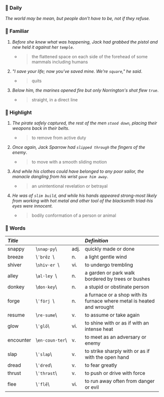 ### :cherries: Daily
*The world may be mean, but people don't have to be, not if they refuse.*
### :watermelon: Familiar
1. *Before she knew what was happening, Jack had grabbed the pistol and new held it against her `temple`*.
   * > the flattened space on each side of the forehead of some mammals including humans
2. *"I save your life; now you've saved mine. We're `square`," he said*.
   * > quits
3. *Below him, the marines opened fire but only Norrington's shot flew `true`*.
   * > straight, in a direct line
### :tangerine: Highlight
1. *The pirate safely captured, the rest of the men `stood down`, placing their weapons back in their belts*.
   * > to remove from active duty
2. *Once again, Jack Sparrow had `slipped through` the fingers of the enemy*.
   * > to move with a smooth sliding motion
3. *And while his clothes could have belonged to any poor sailor, the manacle dangling from his wrist `gave him away`*.
   * > an unintentional revelation or betrayal
4. *He was of `slim build`, and while his hands appeared strong-most likely from working with hot metal and other tool of the blacksmith triad-his eyes were innocent.*
   * > bodily conformation of a person or animal
### :grapes: Words
|*Title*|||*Definition*|
|:-----|:-----|:-----|:-----|
|snappy| \\`snap·py`\\ |adj.|quickly made or done|
|breeze| \\`ˈbrēz `\\ |n.|a light gentle wind|
|shiver| \\`shiv·er `\\ |vi.|to undergo trembling|
|alley| \\`al·ley `\\ |n.|a garden or park walk bordered by trees or bushes|
|donkey| \\`don·key`\\ |n.|a stupid or obstinate person|
|forge| \\`ˈfȯrj `\\ |n.|a furnace or a shop with its furnace where metal is heated and wrought|
|resume| \\`re·sume`\\ |v.|to assume or take again|
|glow| \\`ˈglō`\\ |vi.|to shine with or as if with an intense heat|
|encounter| \\`en·coun·ter`\\ |v.|to meet as an adversary or enemy|
|slap| \\`ˈslap`\\ |v.| to strike sharply with or as if with the open hand|
|dread| \\`ˈdred`\\ |v.|to fear greatly|
|thrust| \\`ˈthrəst`\\ |v.|to push or drive with force|
|flee| \\`ˈflē`\\ |vi.| to run away often from danger or evil|
